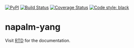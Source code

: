 [![PyPI](https://img.shields.io/pypi/v/napalm-yang.svg)](https://pypi.python.org/pypi/napalm-yang) [![Build Status](https://travis-ci.org/napalm-automation/napalm-yang.svg?branch=master)](https://travis-ci.org/napalm-automation/napalm-yang) [![Coverage Status](https://coveralls.io/repos/github/napalm-automation/napalm-yang/badge.svg?branch=develop)](https://coveralls.io/github/napalm-automation/napalm-yang?branch=develop) [![Code style: black](https://img.shields.io/badge/code%20style-black-000000.svg)](https://github.com/ambv/black)

napalm-yang
===========

Visit [RTD](https://napalm-yang.readthedocs.io/en/latest/) for the documentation.
